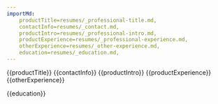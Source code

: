 ```yaml
---
importMd: 
    productTitle=resumes/_professional-title.md,
    contactInfo=resumes/_contact.md,
    productIntro=resumes/_professional-intro.md,
    productExperience=resumes/_professional-experience.md,
    otherExperience=resumes/_other-experience.md,
    education=resumes/_education.md,
---
```


{{productTitle}}
{{contactInfo}}
{{productIntro}}
{{productExperience}}
{{otherExperience}}

{{education}}
